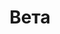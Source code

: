 --- 
title: "Вета" 
 
town: "Симферополь" 
tel: ["+38 0652 291804, +38 0652 251103"] 
address: "Россия, Республика Крым, г. Симферополь, ул. Крылова 13, оф. 16" 
mail: "" 
--- 